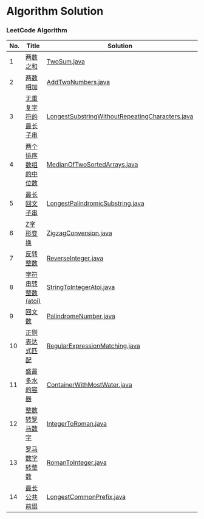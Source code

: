 Algorithm Solution
===

### LeetCode Algorithm

| No. | Title | Solution | Difficulty |
|---| ----- | -------- | ---------- |
|1|[两数之和](https://leetcode-cn.com/problems/two-sum/)| [TwoSum.java](./src/main/java/leetcode/TwoSum.java)|Easy|
|2|[两数相加](https://leetcode-cn.com/problems/add-two-numbers/)| [AddTwoNumbers.java](./src/main/java/leetcode/AddTwoNumbers.java)|Medium|
|3|[无重复字符的最长子串](https://leetcode-cn.com/problems/longest-substring-without-repeating-characters/)| [LongestSubstringWithoutRepeatingCharacters.java](./src/main/java/leetcode/LongestSubstringWithoutRepeatingCharacters.java)|Medium|
|4|[两个排序数组的中位数](https://leetcode-cn.com/problems/median-of-two-sorted-arrays/)| [MedianOfTwoSortedArrays.java](./src/main/java/leetcode/MedianOfTwoSortedArrays.java)|Hard|
|5|[最长回文子串](https://leetcode-cn.com/problems/longest-palindromic-substring/)| [LongestPalindromicSubstring.java](./src/main/java/leetcode/LongestPalindromicSubstring.java)|Medium|
|6|[Z字形变换](https://leetcode-cn.com/problems/zigzag-conversion)|[ZigzagConversion.java](./src/main/java/leetcode/ZigzagConversion.java)|Medium|
|7|[反转整数](https://leetcode-cn.com/problems/reverse-integer)|[ReverseInteger.java](./src/main/java/leetcode/ReverseInteger.java)|Easy|
|8|[字符串转整数 (atoi)](https://leetcode-cn.com/problems/string-to-integer-atoi)|[StringToIntegerAtoi.java](./src/main/java/leetcode/StringToIntegerAtoi.java)|Medium|
|9|[回文数](https://leetcode-cn.com/problems/palindrome-number)|[PalindromeNumber.java](./src/main/java/leetcode/PalindromeNumber.java)|Easy|
|10|[正则表达式匹配](https://leetcode-cn.com/problems/regular-expression-matching)|[RegularExpressionMatching.java](./src/main/java/leetcode/RegularExpressionMatching.java)|Hard|
|11|[盛最多水的容器](https://leetcode-cn.com/problems/container-with-most-water)|[ContainerWithMostWater.java](./src/main/java/leetcode/ContainerWithMostWater.java)|Medium|
|12|[整数转罗马数字](https://leetcode-cn.com/problems/integer-to-roman)|[IntegerToRoman.java](./src/main/java/leetcode/IntegerToRoman.java)|Medium|
|13|[罗马数字转整数](https://leetcode-cn.com/problems/roman-to-integer)|[RomanToInteger.java](./src/main/java/leetcode/RomanToInteger.java)|Easy|
|14|[最长公共前缀](https://leetcode-cn.com/problems/longest-common-prefix)|[LongestCommonPrefix.java](./src/main/java/leetcode/LongestCommonPrefix.java)|Easy|

